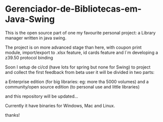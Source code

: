 # Gerenciador-de-Bibliotecas-em-Java-Swing

This is the open source part of one my favourite personal project: a Library manager written in java swing.

The project is on more advanced stage than here, with coupon print module, import/export to .xlsx feature, id cards feature and I`m developing a z39.50 protocol binding 

Soon I setup de ci/cd (have lots for spring but none for Swing) to project and collect the first feedback from beta user  it will be divided in two parts:

a Enterprise edition (for big libraries: eg: more tha 5000 volumes)
and a community/open source edition (to personal use and little libraries)

and this repository will be updated...


Currently it have binaries for Windows, Mac and Linux.


thanks!
